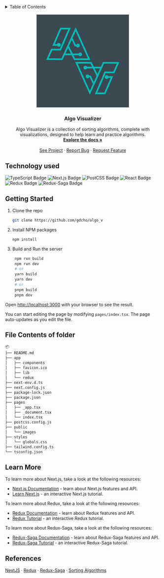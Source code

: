 <!-- TABLE OF CONTENTS -->
<details>
  <summary>Table of Contents</summary>
  <ol>
    <li>
      <a href="#technology-used">Technology used</a>      
    </li>
    <li><a href="#getting-started">Getting started</a></li>
    <li><a href="#file-contents-of-folder">File Contents of folder</a></li>
    <li><a href="#learn-more">Learn More</a></li>
    <li><a href="#references">References</a></li>
  </ol>
</details>
<br />
<div align="center">
  <a href="https://github.com/gdcho/algo_v">
    <img src="/public/images/algov.png" alt="Logo" width="300" height="300">
  </a>

  <h3 align="center">Algo Visualizer</h3>


  <p align="center">
    Algo Visualizer is a collection of sorting algorithms, complete with visualizations, designed to help learn and practice algorithms. 
    <br />
    <a href="https://github.com/gdcho/algo_v"><strong>Explore the docs »</strong></a>
    <br />
    <br />
    <a href="https://algo-v-sepia.vercel.app/">See Project</a>
    ·
    <a href="https://github.com/gdcho/algo_v/issues">Report Bug</a>
    ·
    <a href="https://github.com/gdcho/algo_v/issues">Request Feature</a>
  </p>
</div>


## Technology used

![TypeScript Badge](https://img.shields.io/badge/TypeScript-3178C6?logo=typescript&logoColor=fff&style=for-the-badge)
![Next.js Badge](https://img.shields.io/badge/Next.js-000?logo=nextdotjs&logoColor=fff&style=for-the-badge)
![PostCSS Badge](https://img.shields.io/badge/PostCSS-DD3A0A?logo=postcss&logoColor=fff&style=for-the-badge)
![React Badge](https://img.shields.io/badge/React-61DAFB?logo=react&logoColor=000&style=for-the-badge)
![Redux Badge](https://img.shields.io/badge/Redux-764ABC?logo=redux&logoColor=fff&style=for-the-badge)
![Redux-Saga Badge](https://img.shields.io/badge/Redux--Saga-999?logo=reduxsaga&logoColor=fff&style=for-the-badge)

## Getting Started

1. Clone the repo
   ```sh
   git clone https://github.com/gdcho/algo_v
   ```
2. Install NPM packages

   ```sh
   npm install
   ```
3. Build and Run the server

   ```sh
    npm run build
    npm run dev
    # or
    yarn build
    yarn dev
    # or
    pnpm build
    pnpm dev
    ```

Open [http://localhost:3000](http://localhost:3000) with your browser to see the result.

You can start editing the page by modifying `pages/index.tsx`. The page auto-updates as you edit the file.

## File Contents of folder

```
📦
├── README.md
├── app
│   ├── components
│   ├── favicon.ico
│   ├── lib
│   └── redux
├── next-env.d.ts
├── next.config.js
├── package-lock.json
├── package.json
├── pages
│   ├── _app.tsx
│   ├── _document.tsx
│   └── index.tsx
├── postcss.config.js
├── public
│   └── images
├── styles
│   └── globals.css
├── tailwind.config.ts
└── tsconfig.json
```

## Learn More

To learn more about Next.js, take a look at the following resources:

- [Next.js Documentation](https://nextjs.org/docs) - learn about Next.js features and API.
- [Learn Next.js](https://nextjs.org/learn) - an interactive Next.js tutorial.

To learn more about Redux, take a look at the following resources:

- [Redux Documentation](https://redux.js.org/) - learn about Redux features and API.
- [Redux Tutorial](https://redux.js.org/basics/basic-tutorial) - an interactive Redux tutorial.

To learn more about Redux-Saga, take a look at the following resources:

- [Redux-Saga Documentation](https://redux-saga.js.org/) - learn about Redux-Saga features and API.
- [Redux-Saga Tutorial](https://redux-saga.js.org/docs/introduction/BeginnerTutorial.html) - an interactive Redux-Saga tutorial.


## References

[NextJS](https://nextjs.org/) ·
[Redux](https://redux.js.org/) ·
[Redux-Saga](https://redux-saga.js.org/) ·
[Sorting Algorithms](https://www.geeksforgeeks.org/sorting-algorithms/) 
